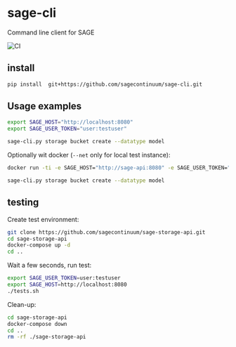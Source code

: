 # sage-cli

Command line client for SAGE


![CI](https://github.com/sagecontinuum/sage-cli/workflows/CI/badge.svg)

## install 

```bash
pip install  git+https://github.com/sagecontinuum/sage-cli.git
```

## Usage examples

```bash
export SAGE_HOST="http://localhost:8080"
export SAGE_USER_TOKEN="user:testuser" 

sage-cli.py storage bucket create --datatype model
```


Optionally wit docker (`--net` only for local test instance):
```bash
docker run -ti -e SAGE_HOST="http://sage-api:8080" -e SAGE_USER_TOKEN="user:testuser" --net sage-storage-api_default sagecontinuum/sage-cli 

sage-cli.py storage bucket create --datatype model
```



## testing

Create test environment:
```bash
git clone https://github.com/sagecontinuum/sage-storage-api.git
cd sage-storage-api
docker-compose up -d
cd ..
```

Wait a few seconds, run test:
```bash
export SAGE_USER_TOKEN=user:testuser
export SAGE_HOST=http://localhost:8080
./tests.sh
```

Clean-up:
```bash
cd sage-storage-api
docker-compose down
cd ..
rm -rf ./sage-storage-api
```



